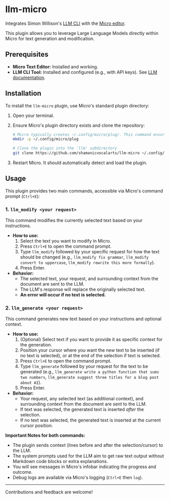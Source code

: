 # llm-micro

Integrates Simon Willison's [LLM CLI](https://github.com/simonw/llm) with the [Micro editor](https://github.com/zyedidia/micro).

This plugin allows you to leverage Large Language Models directly within Micro for text generation and modification.

## Prerequisites

*   **Micro Text Editor:** Installed and working.
*   **LLM CLI Tool:** Installed and configured (e.g., with API keys). See [LLM documentation](https://llm.datasette.io/en/stable/installation.html).

## Installation

To install the `llm-micro` plugin, use Micro's standard plugin directory:

1.  Open your terminal.
2.  Ensure Micro's plugin directory exists and clone the repository:

    ```bash
    # Micro typically creates ~/.config/micro/plug/. This command ensures it exists.
    mkdir -p ~/.config/micro/plug

    # Clone the plugin into the 'llm' subdirectory
    git clone https://github.com/shamanicvocalarts/llm-micro ~/.config/micro/plug/llm
    ```
3.  Restart Micro. It should automatically detect and load the plugin.

## Usage

This plugin provides two main commands, accessible via Micro's command prompt (`Ctrl+E`):

### 1. `llm_modify <your request>`

This command modifies the currently selected text based on your instructions.

*   **How to use:**
    1.  Select the text you want to modify in Micro.
    2.  Press `Ctrl+E` to open the command prompt.
    3.  Type `llm_modify` followed by your specific request for how the text should be changed (e.g., `llm_modify fix grammar`, `llm_modify convert to uppercase`, `llm_modify rewrite this more formally`).
    4.  Press Enter.
*   **Behavior:**
    *   The selected text, your request, and surrounding context from the document are sent to the LLM.
    *   The LLM's response will replace the originally selected text.
    *   **An error will occur if no text is selected.**

### 2. `llm_generate <your request>`

This command generates new text based on your instructions and optional context.

*   **How to use:**
    1.  (Optional) Select text if you want to provide it as specific context for the generation.
    2.  Position your cursor where you want the new text to be inserted (if no text is selected), or at the end of the selection if text is selected.
    3.  Press `Ctrl+E` to open the command prompt.
    4.  Type `llm_generate` followed by your request for the text to be generated (e.g., `llm_generate write a python function that sums two numbers`, `llm_generate suggest three titles for a blog post about AI`).
    5.  Press Enter.
*   **Behavior:**
    *   Your request, any selected text (as additional context), and surrounding context from the document are sent to the LLM.
    *   If text was selected, the generated text is inserted *after* the selection.
    *   If no text was selected, the generated text is inserted at the current cursor position.

**Important Notes for both commands:**
*   The plugin sends context (lines before and after the selection/cursor) to the LLM.
*   The system prompts used for the LLM aim to get raw text output without Markdown code blocks or extra explanations.
*   You will see messages in Micro's infobar indicating the progress and outcome.
*   Debug logs are available via Micro's logging (`Ctrl+E` then `log`).

---

Contributions and feedback are welcome!
